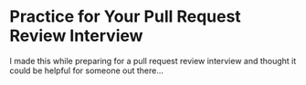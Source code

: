 # Practice for Your Pull Request Review Interview

I made this while preparing for a pull request review interview and thought it could be helpful for someone out there... 
